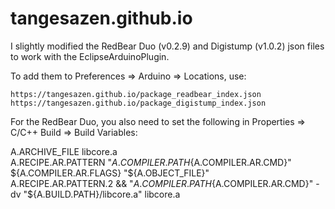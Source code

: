 # tangesazen.github.io

I slightly modified the RedBear Duo (v0.2.9) and Digistump (v1.0.2) json files to work with the EclipseArduinoPlugin.

To add them to Preferences => Arduino => Locations, use:

	https://tangesazen.github.io/package_readbear_index.json  
	https://tangesazen.github.io/package_digistump_index.json

For the RedBear Duo, you also need to set the following in Properties => C/C++ Build => Build Variables:

  A.ARCHIVE\_FILE  		  libcore.a  
  A.RECIPE.AR.PATTERN     "${A.COMPILER.PATH}${A.COMPILER.AR.CMD}" ${A.COMPILER.AR.FLAGS} "${A.OBJECT_FILE}"  
  A.RECIPE.AR.PATTERN.2   && "${A.COMPILER.PATH}${A.COMPILER.AR.CMD}" -dv "${A.BUILD.PATH}/libcore.a" libcore.a
  
